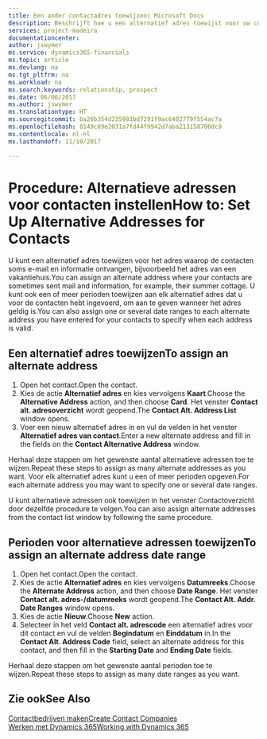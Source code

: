```yaml
---
title: Een ander contactadres toewijzen| Microsoft Docs
description: Beschrijft hoe u een alternatief adres toewijst voor uw contactpersonen of prospects, waar ze soms informatie toegestuurd krijgen.
services: project-madeira
documentationcenter: 
author: jswymer
ms.service: dynamics365-financials
ms.topic: article
ms.devlang: na
ms.tgt_pltfrm: na
ms.workload: na
ms.search.keywords: relationship, prospect
ms.date: 06/06/2017
ms.author: jswymer
ms.translationtype: HT
ms.sourcegitcommit: ba26b354d235981bd7291f9ac6402779f554ac7a
ms.openlocfilehash: 8149c89e2031a7fd44f9942d7aba213158700dc9
ms.contentlocale: nl-nl
ms.lasthandoff: 11/10/2017

---
```

# <a name="how-to-set-up-alternative-addresses-for-contacts"></a><span data-ttu-id="ef982-103">Procedure: Alternatieve adressen voor contacten instellen</span><span class="sxs-lookup"><span data-stu-id="ef982-103">How to: Set Up Alternative Addresses for Contacts</span></span>
<span data-ttu-id="ef982-104">U kunt een alternatief adres toewijzen voor het adres waarop de contacten soms e-mail en informatie ontvangen, bijvoorbeeld het adres van een vakantiehuis.</span><span class="sxs-lookup"><span data-stu-id="ef982-104">You can assign an alternate address where your contacts are sometimes sent mail and information, for example, their summer cottage.</span></span> <span data-ttu-id="ef982-105">U kunt ook een of meer perioden toewijzen aan elk alternatief adres dat u voor de contacten hebt ingevoerd, om aan te geven wanneer het adres geldig is.</span><span class="sxs-lookup"><span data-stu-id="ef982-105">You can also assign one or several date ranges to each alternate address you have entered for your contacts to specify when each address is valid.</span></span>

## <a name="to-assign-an-alternate-address"></a><span data-ttu-id="ef982-106">Een alternatief adres toewijzen</span><span class="sxs-lookup"><span data-stu-id="ef982-106">To assign an alternate address</span></span>
1. <span data-ttu-id="ef982-107">Open het contact.</span><span class="sxs-lookup"><span data-stu-id="ef982-107">Open the contact.</span></span>
2. <span data-ttu-id="ef982-108">Kies de actie **Alternatief adres** en kies vervolgens **Kaart**.</span><span class="sxs-lookup"><span data-stu-id="ef982-108">Choose the **Alternative Address** action, and then choose **Card**.</span></span> <span data-ttu-id="ef982-109">Het venster **Contact alt. adresoverzicht** wordt geopend.</span><span class="sxs-lookup"><span data-stu-id="ef982-109">The **Contact Alt. Address List** window opens.</span></span>
3. <span data-ttu-id="ef982-110">Voer een nieuw alternatief adres in en vul de velden in het venster **Alternatief adres van contact**.</span><span class="sxs-lookup"><span data-stu-id="ef982-110">Enter a new alternate address and fill in the fields on the **Contact Alternative Address** window.</span></span>

<span data-ttu-id="ef982-111">Herhaal deze stappen om het gewenste aantal alternatieve adressen toe te wijzen.</span><span class="sxs-lookup"><span data-stu-id="ef982-111">Repeat these steps to assign as many alternate addresses as you want.</span></span> <span data-ttu-id="ef982-112">Voor elk alternatief adres kunt u een of meer perioden opgeven.</span><span class="sxs-lookup"><span data-stu-id="ef982-112">For each alternate address you may want to specify one or several date ranges.</span></span>

<span data-ttu-id="ef982-113">U kunt alternatieve adressen ook toewijzen in het venster Contactoverzicht door dezelfde procedure te volgen.</span><span class="sxs-lookup"><span data-stu-id="ef982-113">You can also assign alternate addresses from the contact list window by following the same procedure.</span></span>

## <a name="to-assign-an-alternate-address-date-range"></a><span data-ttu-id="ef982-114">Perioden voor alternatieve adressen toewijzen</span><span class="sxs-lookup"><span data-stu-id="ef982-114">To assign an alternate address date range</span></span>
1. <span data-ttu-id="ef982-115">Open het contact.</span><span class="sxs-lookup"><span data-stu-id="ef982-115">Open the contact.</span></span>
2. <span data-ttu-id="ef982-116">Kies de actie **Alternatief adres** en kies vervolgens **Datumreeks**.</span><span class="sxs-lookup"><span data-stu-id="ef982-116">Choose the **Alternate Address** action, and then choose **Date Range**.</span></span> <span data-ttu-id="ef982-117">Het venster **Contact alt. adres-/datumreeks** wordt geopend.</span><span class="sxs-lookup"><span data-stu-id="ef982-117">The **Contact Alt. Addr. Date Ranges** window opens.</span></span>
3. <span data-ttu-id="ef982-118">Kies de actie **Nieuw**.</span><span class="sxs-lookup"><span data-stu-id="ef982-118">Choose **New** action.</span></span>
4. <span data-ttu-id="ef982-119">Selecteer in het veld **Contact alt. adrescode** een alternatief adres voor dit contact en vul de velden **Begindatum** en **Einddatum** in.</span><span class="sxs-lookup"><span data-stu-id="ef982-119">In the **Contact Alt. Address Code** field, select an alternate address for this contact, and then fill in the **Starting Date** and **Ending Date** fields.</span></span>

<span data-ttu-id="ef982-120">Herhaal deze stappen om het gewenste aantal perioden toe te wijzen.</span><span class="sxs-lookup"><span data-stu-id="ef982-120">Repeat these steps to assign as many date ranges as you want.</span></span>

## <a name="see-also"></a><span data-ttu-id="ef982-121">Zie ook</span><span class="sxs-lookup"><span data-stu-id="ef982-121">See Also</span></span>
[<span data-ttu-id="ef982-122">Contactbedrijven maken</span><span class="sxs-lookup"><span data-stu-id="ef982-122">Create Contact Companies</span></span>](marketing-create-contact-companies.md)  
[<span data-ttu-id="ef982-123">Werken met Dynamics 365</span><span class="sxs-lookup"><span data-stu-id="ef982-123">Working with Dynamics 365</span></span>](ui-work-product.md)

